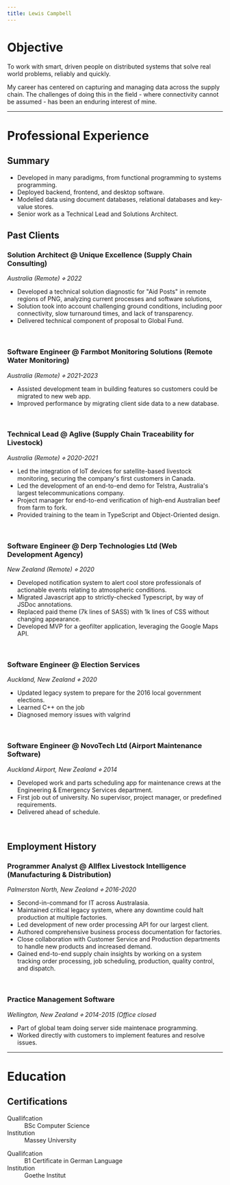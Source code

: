 ```yaml
---
title: Lewis Campbell
---
```


# Objective

To work with smart, driven people on distributed systems that solve real world problems, reliably and quickly.

My career has centered on capturing and managing data across the supply chain. The challenges of doing this in the field - where connectivity cannot be assumed - has been an enduring interest of mine.

---

# Professional Experience

## Summary

- Developed in many paradigms, from functional programming to systems programming.
- Deployed backend, frontend, and desktop software.
- Modelled data using document databases, relational databases and key-value stores.
- Senior work as a Technical Lead and Solutions Architect.

## Past Clients


<!--
<dl>
  <dt>Role</dt>
  <dd>Solution Achitect</dd>
  <dt>Company</dt>
  <dd>Unique Excellence</dd>
  <dt>Where</dt>
  <dd>Australia (Remote)</dd>
  <dt>When</dt>
  <dd>2022</dd>
</dl>
-->

### Solution Architect @ Unique Excellence (Supply Chain Consulting)

*Australia (Remote) ⋄ 2022*

- Developed a technical solution diagnostic for "Aid Posts" in remote regions of PNG, analyzing current processes and software solutions,
- Solution took into account challenging ground conditions, including poor connectivity, slow turnaround times, and lack of transparency.
- Delivered technical component of proposal to Global Fund.

<br>

###  Software Engineer @ Farmbot Monitoring Solutions (Remote Water Monitoring)
*Australia (Remote) ⋄ 2021-2023*

- Assisted development team in building features so customers could be migrated to new web app.
- Improved performance by migrating client side data to a new database.


<br>

### Technical Lead @ Aglive (Supply Chain Traceability for Livestock)
*Australia (Remote) ⋄ 2020-2021*

- Led the integration of IoT devices for satellite-based livestock monitoring, securing the company's first customers in Canada.
- Led the development of an end-to-end demo for Telstra, Australia's largest telecommunications company.
- Project manager for end-to-end verification of high-end Australian beef from farm to fork.
- Provided training to the team in TypeScript and Object-Oriented design.

<br>

### Software Engineer @ Derp Technologies Ltd (Web Development Agency)
*New Zealand (Remote) ⋄ 2020*

- Developed notification system to alert cool store professionals of actionable events relating to atmospheric conditions.
- Migrated Javascript app to strictly-checked Typescript, by way of JSDoc annotations.
- Replaced paid theme (7k lines of SASS) with 1k lines of CSS without changing appearance.
- Developed MVP for a geofilter application, leveraging the Google Maps API.

<br>

### Software Engineer @ Election Services 
*Auckland, New Zealand ⋄ 2020*

- Updated legacy system to prepare for the 2016 local government elections.
- Learned C++ on the job
- Diagnosed memory issues with valgrind

<br>

### Software Engineer @ NovoTech Ltd (Airport Maintenance Software)
*Auckland Airport, New Zealand ⋄ 2014*

- Developed work and parts scheduling app for maintenance crews at the Engineering & Emergency Services department.
- First job out of university. No supervisor, project manager, or predefined requirements.
- Delivered ahead of schedule.
<br>

## Employment History

### Programmer Analyst @ Allflex Livestock Intelligence (Manufacturing & Distribution)

*Palmerston North, New Zealand ⋄ 2016-2020*

- Second-in-command for IT across Australasia.
- Maintained critical legacy system, where any downtime could halt production at multiple factories. 
- Led development of new order processing API for our largest client.
- Authored comprehensive business process documentation for factories.
- Close collaboration with Customer Service and Production departments to handle new products and increased demand. 
- Gained end-to-end supply chain insights by working on a system tracking order processing, job scheduling, production, quality control, and dispatch.

<br>

### Practice Management Software

*Wellington, New Zealand ⋄ 2014-2015 (Office closed*

- Part of global team doing server side maintenace programming.
- Worked directly with customers to implement features and resolve issues.

---

# Education

## Certifications

<dl>
  <dt>Quallifcation</dt>
  <dd>BSc Computer Science</dd>
  <dt>Institution</dt>
  <dd>Massey University</dd>
</dl>
<dl>
  <dt>Quallifcation</dt>
  <dd>B1 Certificate in German Language</dd>
  <dt>Institution</dt>
  <dd>Goethe Institut</dd>
</dl>
